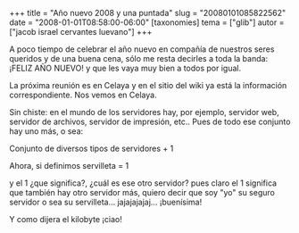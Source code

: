+++
title = "Año nuevo 2008 y una puntada"
slug = "20080101085822562"
date = "2008-01-01T08:58:00-06:00"
[taxonomies]
tema = ["glib"]
autor = ["jacob israel cervantes luevano"]
+++

A poco tiempo de celebrar el año nuevo en compañía de nuestros seres
queridos y de una buena cena, sólo me resta decirles a toda la banda:
¡FELIZ AÑO NUEVO! y que les vaya muy bien a todos por igual.

La próxima reunión es en Celaya y en el sitio del wiki ya está la
información correspondiente. Nos vemos en Celaya.

Sin chiste: en el mundo de los servidores hay, por ejemplo, servidor
web, servidor de archivos, servidor de impresión, etc.. Pues de todo ese
conjunto hay uno más, o sea:

Conjunto de diversos tipos de servidores + 1

Ahora, si definimos servilleta = 1

y el 1 ¿que significa?, ¿cuál es ese otro servidor? pues claro el 1
significa que también hay otro servidor más, quiero decir que soy "yo"
su seguro servidor o sea su servilleta… jajajajajaj… ¡buenísima!

Y como dijera el kilobyte ¡ciao!

